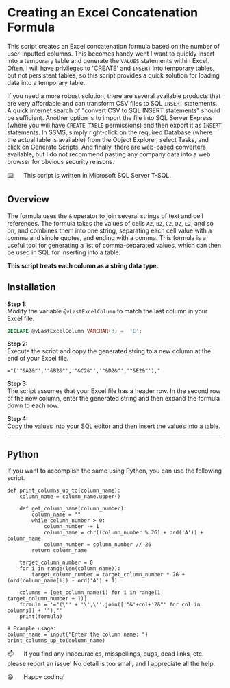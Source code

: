 # Creating an Excel Concatenation Formula

This script creates an Excel concatenation formula based on the number of user-inputted columns.  This becomes handy went I want to quickly insert into a temporary table and generate the `VALUES` statements within Excel.  Often, I will have privileges to 'CREATE' and `INSERT` into temporary tables, but not persistent tables, so this script provides a quick solution for loading data into a temporary table.

If you need a more robust solution, there are several available products that are very affordable and can transform CSV files to SQL `INSERT` statements.  A quick internet search of "convert CSV to SQL INSERT statements" should be sufficient.  Another option is to import the file into SQL Server Express (where you will have `CREATE TABLE` permissions) and then export it as `INSERT` statements.  In SSMS, simply right-click on the required Database (where the actual table is available) from the Object Explorer, select Tasks, and click on Generate Scripts.  And finally, there are web-based converters available, but I do not recommend pasting any company data into a web browser for obvious security reasons.

⌨️&nbsp;&nbsp;&nbsp;&nbsp;&nbsp;&nbsp;This script is written in Microsoft SQL Server T-SQL.

## Overview 

The formula uses the `&` operator to join several strings of text and cell references.  The formula takes the values of cells `A2`, `B2`, `C2`, `D2`, `E2`, and so on, and combines them into one string, separating each cell value with a comma and single quotes, and ending with a comma.  This formula is a useful tool for generating a list of comma-separated values, which can then be used in SQL for inserting into a table.  

**This script treats each column as a string data type.**

## Installation

**Step 1:**  
Modify the variable `@vLastExcelColumn` to match the last column in your Excel file.
```sql
DECLARE @vLastExcelColumn VARCHAR(3) =  'E';
```

**Step 2:**  
Execute the script and copy the generated string to a new column at the end of your Excel file.
```excel
="('"&A2&"','"&B2&"','"&C2&"','"&D2&"','"&E2&"'),"
```

**Step 3:**  
The script assumes that your Excel file has a header row. In the second row of the new column, enter the generated string and then expand the formula down to each row.

**Step 4:**   
Copy the values into your SQL editor and then insert the values into a table.

------------------------------------------------

## Python

If you want to accomplish the same using Python, you can use the following script.

```
def print_columns_up_to(column_name):
    column_name = column_name.upper()

    def get_column_name(column_number):
        column_name = ""
        while column_number > 0:
            column_number -= 1
            column_name = chr((column_number % 26) + ord('A')) + column_name
            column_number = column_number // 26
        return column_name

    target_column_number = 0
    for i in range(len(column_name)):
        target_column_number = target_column_number * 26 + (ord(column_name[i]) - ord('A') + 1)

    columns = [get_column_name(i) for i in range(1, target_column_number + 1)]
    formula = '="(\'' + '\',\''.join(['"&'+col+'2&"' for col in columns]) + '"),"'
    print(formula)

# Example usage:
column_name = input("Enter the column name: ")
print_columns_up_to(column_name)
```

:mailbox:&nbsp;&nbsp;&nbsp;&nbsp;&nbsp;&nbsp;If you find any inaccuracies, misspellings, bugs, dead links, etc. please report an issue!  No detail is too small, and I appreciate all the help.

:smile:&nbsp;&nbsp;&nbsp;&nbsp;&nbsp;&nbsp;Happy coding!
